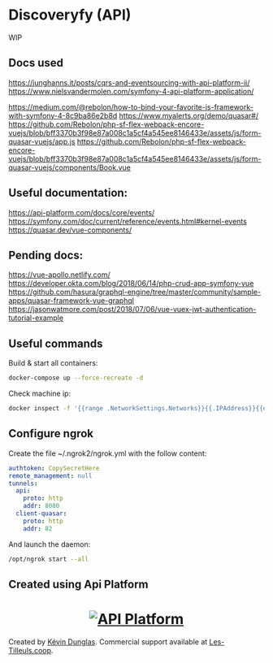 # Discoveryfy (API)

WIP

Docs used
-------
https://junghanns.it/posts/cqrs-and-eventsourcing-with-api-platform-ii/
https://www.nielsvandermolen.com/symfony-4-api-platform-application/

https://medium.com/@rebolon/how-to-bind-your-favorite-js-framework-with-symfony-4-8c9ba86e2b8d
https://www.myalerts.org/demo/quasar#/
https://github.com/Rebolon/php-sf-flex-webpack-encore-vuejs/blob/bff3370b3f98e87a008c1a5cf4a545ee8146433e/assets/js/form-quasar-vuejs/app.js
https://github.com/Rebolon/php-sf-flex-webpack-encore-vuejs/blob/bff3370b3f98e87a008c1a5cf4a545ee8146433e/assets/js/form-quasar-vuejs/components/Book.vue

Useful documentation:
-------
https://api-platform.com/docs/core/events/
https://symfony.com/doc/current/reference/events.html#kernel-events
https://quasar.dev/vue-components/

Pending docs:
-------
https://vue-apollo.netlify.com/
https://developer.okta.com/blog/2018/06/14/php-crud-app-symfony-vue
https://github.com/hasura/graphql-engine/tree/master/community/sample-apps/quasar-framework-vue-graphql
https://jasonwatmore.com/post/2018/07/06/vue-vuex-jwt-authentication-tutorial-example


Useful commands
-------
Build &  start all containers:
```bash
docker-compose up --force-recreate -d
```

Check machine ip:
```bash
docker inspect -f '{{range .NetworkSettings.Networks}}{{.IPAddress}}{{end}}' spotifydailylist_client-quasar_1
```

Configure ngrok
-------
Create the file ~/.ngrok2/ngrok.yml with the follow content:
```yaml
authtoken: CopySecretHere
remote_management: null
tunnels:
  api:
    proto: http
    addr: 8080
  client-quasar:
    proto: http
    addr: 82
```
And launch the daemon:
```bash
/opt/ngrok start --all
```


Created using Api Platform
-------
<h1 align="center"><a href="https://api-platform.com"><img src="https://api-platform.com/logo-250x250.png" alt="API Platform"></a></h1>

Created by [Kévin Dunglas](https://dunglas.fr). Commercial support available at [Les-Tilleuls.coop](https://les-tilleuls.coop).
